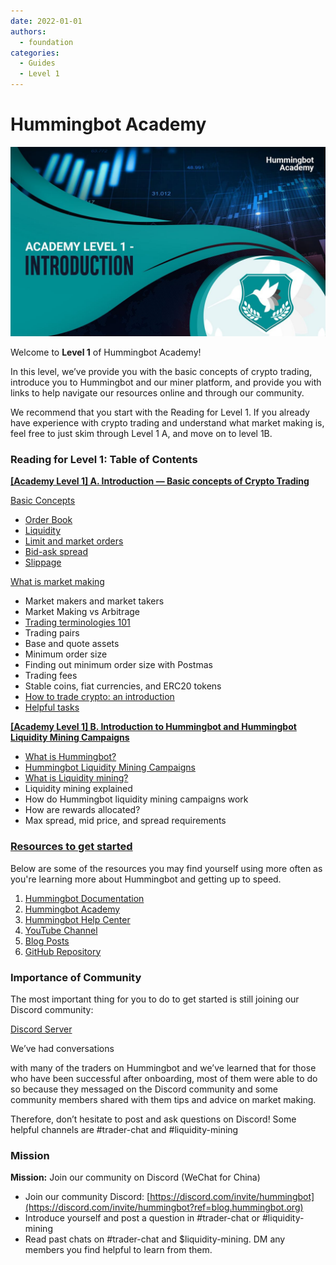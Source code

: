 ```yaml
---
date: 2022-01-01
authors:
  - foundation
categories:
  - Guides
  - Level 1
---
```


# Hummingbot Academy
![cover](cover.jpg)

Welcome to **Level 1** of Hummingbot Academy!

In this level, we’ve provide you with the basic concepts of crypto trading, introduce you to Hummingbot and our miner platform, and provide you with links to help navigate our resources online and through our community.

We recommend that you start with the Reading for Level 1. If you already have experience with crypto trading and understand what market making is, feel free to just skim through Level 1 A, and move on to level 1B.


<!-- more -->

### Reading for Level 1: Table of Contents

[**[Academy Level 1] A. Introduction — Basic concepts of Crypto Trading**](../2022-01-level-1-b-introduction-to-hummingbot-and-hummingbot-liquidity-mining/index.md)

[Basic Concepts](../2022-01-level-1-basic-concepts-of-crypto-trading/index.md)

- [Order Book](../2022-01-level-1-basic-concepts-of-crypto-trading/index.md#order-book)
- [Liquidity](../2022-01-level-1-basic-concepts-of-crypto-trading/index.md#liquidity)
- [Limit and market orders](../2022-01-level-1-basic-concepts-of-crypto-trading/index.md#limit-and-market-orders)
- [Bid-ask spread](../2022-01-level-1-basic-concepts-of-crypto-trading/index.md#bid-ask-spread)
- [Slippage](../2022-01-level-1-basic-concepts-of-crypto-trading/index.md#slippage)

[What is market making](../2022-01-level-1-basic-concepts-of-crypto-trading/index.md#what-is-market-making)

- Market makers and market takers
- Market Making vs Arbitrage
- [Trading terminologies 101](../2022-01-level-1-basic-concepts-of-crypto-trading/index.md#trading-terminologies-101)
- Trading pairs
- Base and quote assets
- Minimum order size
- Finding out minimum order size with Postmas
- Trading fees
- Stable coins, fiat currencies, and ERC20 tokens
- [How to trade crypto: an introduction](../2022-01-level-1-basic-concepts-of-crypto-trading/index.md#how-to-trade-crypto-an-introduction)
- [Helpful tasks](../2022-01-level-1-basic-concepts-of-crypto-trading/index.md#helpful-tasks)

[**[Academy Level 1] B. Introduction to Hummingbot and Hummingbot Liquidity Mining Campaigns**](https://www.notion.so/Academy-Level-1-B-Introduction-to-Hummingbot-and-Hummingbot-Liquidity-Mining-Campaigns-f937477650264fe9881d6381a3e95f58?ref=blog.hummingbot.org)

- [What is Hummingbot?](../2022-01-level-1-b-introduction-to-hummingbot-and-hummingbot-liquidity-mining/index.md#what-is-hummingbot)
- [Hummingbot Liquidity Mining Campaigns](../2022-01-level-1-b-introduction-to-hummingbot-and-hummingbot-liquidity-mining/index.md#hummingbot-liquidity-mining-campaigns)
- [What is Liquidity mining?](../2022-01-level-1-b-introduction-to-hummingbot-and-hummingbot-liquidity-mining/index.md#what-is-liquidity-mining)
- Liquidity mining explained
- How do Hummingbot liquidity mining campaigns work
- How are rewards allocated?
- Max spread, mid price, and spread requirements

### [**Resources to get started**](../2022-01-level-1-b-introduction-to-hummingbot-and-hummingbot-liquidity-mining/index.md)


Below are some of the resources you may find yourself using more often as you're learning more about Hummingbot and getting up to speed.

1. [Hummingbot Documentation](https://docs.hummingbot.org)
2. [Hummingbot Academy](https://docs.hummingbot.org)
3. [Hummingbot Help Center](https://docs.hummingbot.org)
4. [YouTube Channel](https://www.youtube.com/channel/UCxzzdEnDRbylLMWmaMjywOA?ref=blog.hummingbot.org)
5. [Blog Posts](https://docs.hummingbot.org/blog/)
6. [GitHub Repository](https://github.com/hummingbot/hummingbot)

### **Importance of Community**


The most important thing for you to do to get started is still joining our Discord community:

[Discord Server](https://discord.com/invite/hummingbot?ref=blog.hummingbot.org)

We’ve had conversations

 with many of the traders on Hummingbot and we’ve learned that for those who have been successful after onboarding, most of them were able to do so because they messaged on the Discord community and some community members shared with them tips and advice on market making.

Therefore, don’t hesitate to post and ask questions on Discord! Some helpful channels are #trader-chat and #liquidity-mining

### **Mission**


**Mission:** Join our community on Discord (WeChat for China)

- Join our community Discord: [https://discord.com/invite/hummingbot](https://discord.com/invite/hummingbot?ref=blog.hummingbot.org)
- Introduce yourself and post a question in #trader-chat or #liquidity-mining
- Read past chats on #trader-chat and $liquidity-mining. DM any members you find helpful to learn from them.
```